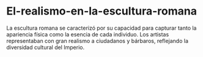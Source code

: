 # El-realismo-en-la-escultura-romana
La escultura romana se caracterizó por su capacidad para capturar tanto la apariencia física como la esencia de cada individuo. Los artistas representaban con gran realismo a ciudadanos y bárbaros, reflejando la diversidad cultural del Imperio. 

